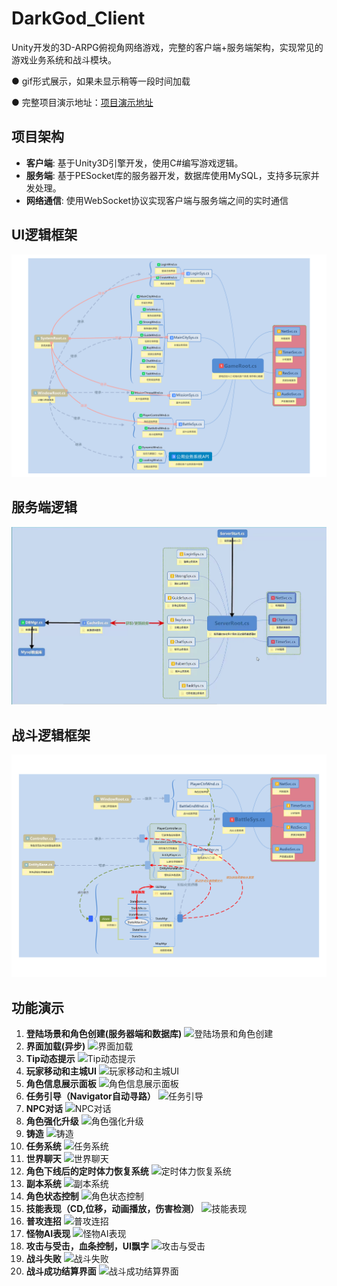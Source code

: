 # DarkGod_Client

Unity开发的3D-ARPG俯视角网络游戏，完整的客户端+服务端架构，实现常见的游戏业务系统和战斗模块。

● gif形式展示，如果未显示稍等一段时间加载

● 完整项目演示地址：[项目演示地址](https://www.bilibili.com/video/BV1MpTkeCEWe/?spm_id_from=333.999.0.0&vd_source=15ce64d8f8fad36086523ce711dec730)

## 项目架构

- **客户端**: 基于Unity3D引擎开发，使用C#编写游戏逻辑。
- **服务端**: 基于PESocket库的服务器开发，数据库使用MySQL，支持多玩家并发处理。
- **网络通信**: 使用WebSocket协议实现客户端与服务端之间的实时通信

## UI逻辑框架

![UI逻辑框架](https://github.com/Maresoul/DarkGod_Client/blob/main/DisplayResources/UI%E9%80%BB%E8%BE%91%E6%A1%86%E6%9E%B6.png)

## 服务端逻辑

![服务端逻辑](https://github.com/Maresoul/DarkGod_Client/blob/main/DisplayResources/%E6%9C%8D%E5%8A%A1%E7%AB%AF%E6%A1%86%E6%9E%B6.png)

## 战斗逻辑框架

![战斗逻辑框架](https://github.com/Maresoul/DarkGod_Client/blob/main/DisplayResources/%E6%88%98%E6%96%97%E9%80%BB%E8%BE%91%E6%A1%86%E6%9E%B6.png)

## 功能演示

1. **登陆场景和角色创建(服务器端和数据库)**
   ![登陆场景和角色创建](https://github.com/Maresoul/DarkGod_Client/blob/main/DisplayResources/tinywow_%E5%9C%BA%E6%99%AF%E5%8A%A0%E8%BD%BD_1_62447109.gif)
2. **界面加载(异步)**
   ![界面加载](路径/到/gif图)
3. **Tip动态提示**
   ![Tip动态提示](路径/到/gif图)
4. **玩家移动和主城UI**
   ![玩家移动和主城UI](路径/到/gif图)
5. **角色信息展示面板**
   ![角色信息展示面板](路径/到/gif图)
6. **任务引导（Navigator自动寻路）**
   ![任务引导](路径/到/gif图)
7. **NPC对话**
   ![NPC对话](路径/到/gif图)
8. **角色强化升级**
   ![角色强化升级](路径/到/gif图)
9. **铸造**
   ![铸造](路径/到/gif图)
10. **任务系统**
    ![任务系统](路径/到/gif图)
11. **世界聊天**
    ![世界聊天](路径/到/gif图)
12. **角色下线后的定时体力恢复系统**
    ![定时体力恢复系统](路径/到/gif图)
13. **副本系统**
    ![副本系统](路径/到/gif图)
14. **角色状态控制**
    ![角色状态控制](路径/到/gif图)
15. **技能表现（CD,位移，动画播放，伤害检测）**
    ![技能表现](路径/到/gif图)
16. **普攻连招**
    ![普攻连招](路径/到/gif图)
17. **怪物AI表现**
    ![怪物AI表现](路径/到/gif图)
18. **攻击与受击，血条控制，UI飘字**
    ![攻击与受击](路径/到/gif图)
19. **战斗失败**
    ![战斗失败](路径/到/gif图)
20. **战斗成功结算界面**
    ![战斗成功结算界面](路径/到/gif图)
